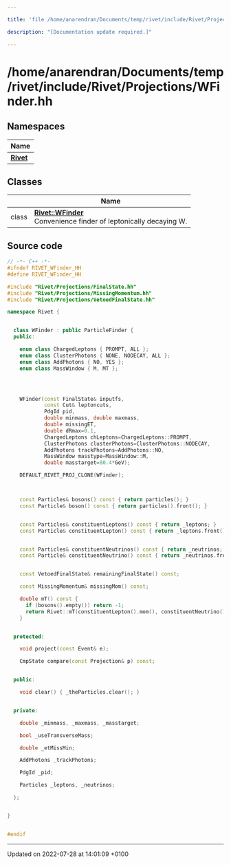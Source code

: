 ```yaml
---

title: 'file /home/anarendran/Documents/temp/rivet/include/Rivet/Projections/WFinder.hh'

description: "[Documentation update required.]"

---
```


# /home/anarendran/Documents/temp/rivet/include/Rivet/Projections/WFinder.hh



## Namespaces

| Name           |
| -------------- |
| **[Rivet](http://example.org/namespaces/namespacerivet/)**  |

## Classes

|                | Name           |
| -------------- | -------------- |
| class | **[Rivet::WFinder](http://example.org/classes/classrivet_1_1wfinder/)** <br>Convenience finder of leptonically decaying W.  |




## Source code

```cpp
// -*- C++ -*-
#ifndef RIVET_WFinder_HH
#define RIVET_WFinder_HH

#include "Rivet/Projections/FinalState.hh"
#include "Rivet/Projections/MissingMomentum.hh"
#include "Rivet/Projections/VetoedFinalState.hh"

namespace Rivet {


  class WFinder : public ParticleFinder {
  public:

    enum class ChargedLeptons { PROMPT, ALL };
    enum class ClusterPhotons { NONE, NODECAY, ALL };
    enum class AddPhotons { NO, YES };
    enum class MassWindow { M, MT };




    WFinder(const FinalState& inputfs,
            const Cut& leptoncuts,
            PdgId pid,
            double minmass, double maxmass,
            double missingET,
            double dRmax=0.1,
            ChargedLeptons chLeptons=ChargedLeptons::PROMPT,
            ClusterPhotons clusterPhotons=ClusterPhotons::NODECAY,
            AddPhotons trackPhotons=AddPhotons::NO,
            MassWindow masstype=MassWindow::M,
            double masstarget=80.4*GeV);

    DEFAULT_RIVET_PROJ_CLONE(WFinder);



    const Particles& bosons() const { return particles(); }
    const Particle& boson() const { return particles().front(); }


    const Particles& constituentLeptons() const { return _leptons; }
    const Particle& constituentLepton() const { return _leptons.front(); }


    const Particles& constituentNeutrinos() const { return _neutrinos; }
    const Particle& constituentNeutrino() const { return _neutrinos.front(); }


    const VetoedFinalState& remainingFinalState() const;

    const MissingMomentum& missingMom() const;

    double mT() const {
      if (bosons().empty()) return -1;
      return Rivet::mT(constituentLepton().mom(), constituentNeutrino().mom());
    }


  protected:

    void project(const Event& e);

    CmpState compare(const Projection& p) const;


  public:

    void clear() { _theParticles.clear(); }


  private:

    double _minmass, _maxmass, _masstarget;

    bool _useTransverseMass;

    double _etMissMin;

    AddPhotons _trackPhotons;

    PdgId _pid;

    Particles _leptons, _neutrinos;

  };


}


#endif
```


-------------------------------

Updated on 2022-07-28 at 14:01:09 +0100
